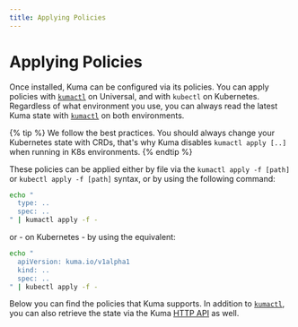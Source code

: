 ```yaml
---
title: Applying Policies
---
```

# Applying Policies

Once installed, Kuma can be configured via its policies. You can apply policies with [`kumactl`](../../explore/cli) on Universal, and with `kubectl` on Kubernetes. Regardless of what environment you use, you can always read the latest Kuma state with [`kumactl`](../../explore/cli) on both environments.

{% tip %}
We follow the best practices. You should always change your Kubernetes state with CRDs, that's why Kuma disables `kumactl apply [..]` when running in K8s environments.
{% endtip %}

These policies can be applied either by file via the `kumactl apply -f [path]` or `kubectl apply -f [path]` syntax, or by using the following command:

```sh
echo "
  type: ..
  spec: ..
" | kumactl apply -f -
```

or - on Kubernetes - by using the equivalent:

```sh
echo "
  apiVersion: kuma.io/v1alpha1
  kind: ..
  spec: ..
" | kubectl apply -f -
```

Below you can find the policies that Kuma supports. In addition to [`kumactl`](../../explore/cli), you can also retrieve the state via the Kuma [HTTP API](../../reference/http-api) as well.
